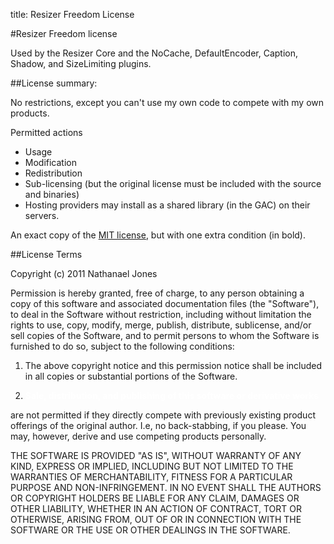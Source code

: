 title: Resizer Freedom License

#Resizer Freedom license

Used by the Resizer Core and the NoCache, DefaultEncoder, Caption, Shadow, and SizeLimiting plugins.

##License summary:

No restrictions, except you can't use my own code to compete with my own products.

Permitted actions
 * Usage
 * Modification
 * Redistribution
 * Sub-licensing (but the original license must be included with the source and binaries)
 * Hosting providers may install as a shared library (in the GAC) on their servers.

An exact copy of the [MIT license](http://www.opensource.org/licenses/mit-license.php), but with one extra condition (in bold).

##License Terms

Copyright (c) 2011 Nathanael Jones

Permission is hereby granted, free of charge, to any person obtaining a copy
of this software and associated documentation files (the "Software"), to deal
in the Software without restriction, including without limitation the rights
to use, copy, modify, merge, publish, distribute, sublicense, and/or sell
copies of the Software, and to permit persons to whom the Software is
furnished to do so, subject to the following conditions:

1. The above copyright notice and this permission notice shall be included in
all copies or substantial portions of the Software. 

2. <p><span style="color:white;font-weight:bold;">Sale, distribution, and publishing of this software or derivative works 
are not permitted if they directly compete with previously existing product
offerings of the original author. I.e, no back-stabbing, if you please.
You may, however, derive and use competing products personally.</span></p>

THE SOFTWARE IS PROVIDED "AS IS", WITHOUT WARRANTY OF ANY KIND, EXPRESS OR
IMPLIED, INCLUDING BUT NOT LIMITED TO THE WARRANTIES OF MERCHANTABILITY,
FITNESS FOR A PARTICULAR PURPOSE AND NON-INFRINGEMENT. IN NO EVENT SHALL THE
AUTHORS OR COPYRIGHT HOLDERS BE LIABLE FOR ANY CLAIM, DAMAGES OR OTHER
LIABILITY, WHETHER IN AN ACTION OF CONTRACT, TORT OR OTHERWISE, ARISING FROM,
OUT OF OR IN CONNECTION WITH THE SOFTWARE OR THE USE OR OTHER DEALINGS IN
THE SOFTWARE.



